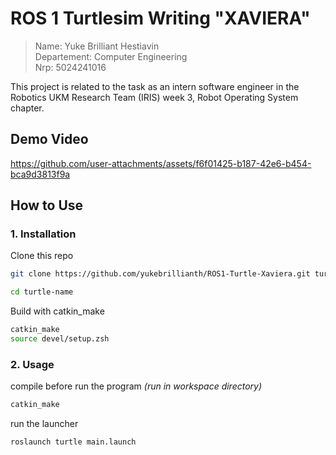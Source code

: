 # ROS 1 Turtlesim Writing "XAVIERA"
> Name: Yuke Brilliant Hestiavin <br>
> Departement: Computer Engineering <br>
> Nrp: 5024241016

This project is related to the task as an intern software engineer in the Robotics UKM Research Team (IRIS) week 3, Robot Operating System chapter.

## Demo Video
https://github.com/user-attachments/assets/f6f01425-b187-42e6-b454-bca9d3813f9a

## How to Use

### 1. Installation

Clone this repo

```bash
git clone https://github.com/yukebrillianth/ROS1-Turtle-Xaviera.git turtle-name

cd turtle-name
```

Build with catkin_make

```bash
catkin_make
source devel/setup.zsh
```

### 2. Usage

compile before run the program
_(run in workspace directory)_

```bash
catkin_make
```

run the launcher

```bash
roslaunch turtle main.launch
```
